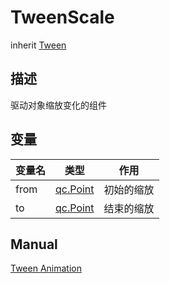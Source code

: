 # TweenScale
inherit [Tween](Tween.md)

## 描述
驱动对象缩放变化的组件

## 变量
| 变量名 | 类型 | 作用 |
| ------------- |-------------|-------------|
| from | [qc.Point](../geom/Point.md) | 初始的缩放 |
| to | [qc.Point](../geom/Point.md) | 结束的缩放 |

## Manual
[Tween Animation](http://docs.qiciengine.com/manual/Tween/index.html)